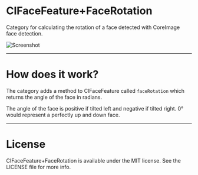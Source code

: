 CIFaceFeature+FaceRotation
==========================
Category for calculating the rotation of a face detected with CoreImage face detection.

![Screenshot](http://needgoodcode.com/images/face.png "Tilty Face")
* * *

How does it work?
=================
The category adds a method to CIFaceFeature called `faceRotation` which returns the angle of the face in radians.

The angle of the face is positive if tilted left and negative if tilted right. 0&#176; would represent a perfectly up and down face.
* * *

License
=======
CIFaceFeature+FaceRotation is available under the MIT license. See the LICENSE file for more info.
